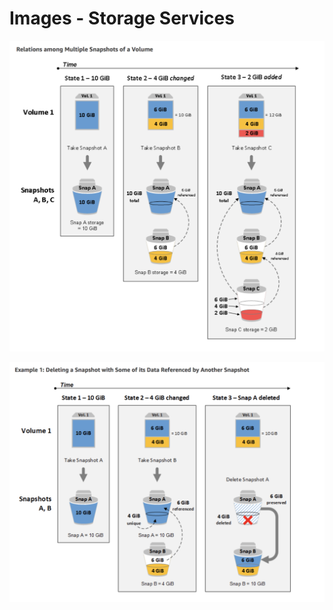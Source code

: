 # Images - Storage Services

![EBS Snapshots](./images/ebsSnapshot.png)

![EBS Snapshot Delete](./images/ebsSnapshotDelete.png)
